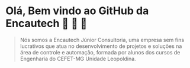 # Olá, Bem vindo ao GitHub da Encautech :rocket: :rocket: :rocket:

>Nós somos a Encautech Júnior Consultoria, uma empresa sem fins lucrativos que atua no desenvolvimento de projetos e soluções na área de controle e automação, formada por alunos dos cursos de Engenharia do CEFET-MG Unidade Leopoldina.
